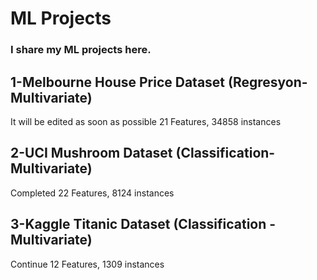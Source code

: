# ML Projects

### I share my ML projects here.

## 1-Melbourne House Price Dataset (Regresyon-Multivariate)
It will be edited as soon as possible
21 Features, 34858 instances

## 2-UCI Mushroom Dataset (Classification-Multivariate)
Completed
22 Features, 8124 instances
## 3-Kaggle Titanic Dataset (Classification - Multivariate)
Continue
12 Features, 1309 instances
